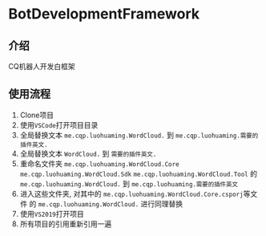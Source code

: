 # BotDevelopmentFramework

## 介绍
CQ机器人开发白框架

## 使用流程
1. Clone项目
2. 使用`VSCode`打开项目目录
3. 全局替换文本 `me.cqp.luohuaming.WordCloud.` 到 `me.cqp.luohuaming.需要的插件英文.`
4. 全局替换文本 `WordCloud.` 到 `需要的插件英文.`
5. 重命名文件夹 `me.cqp.luohuaming.WordCloud.Core` `me.cqp.luohuaming.WordCloud.Sdk` `me.cqp.luohuaming.WordCloud.Tool` 的 `me.cqp.luohuaming.WordCloud.` 到 `me.cqp.luohuaming.需要的插件英文`
6. 进入这些文件夹, 对其中的 `me.cqp.luohuaming.WordCloud.Core.csporj`等文件 的 `me.cqp.luohuaming.WordCloud.` 进行同理替换
7. 使用`VS2019`打开项目
8. 所有项目的引用重新引用一遍